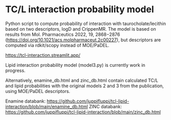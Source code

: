 # TC/L interaction probability model
Python script to compute probability of interaction with taurocholate/lecithin based on two descriptors, logD and CrippenMR.
The model is based on results from Mol. Pharmaceutics 2022, 19, 2868−2876 (https://doi.org/10.1021/acs.molpharmaceut.2c00227), but descriptors are computed via rdkit/scopy instead of MOE/PaDEL.

https://tcl-interaction.streamlit.app/

Lipid interaction probability model (model3.py) is currently work in progress.

Alternatively, enamine_db.html and zinc_db.html contain calculated TC/L and lipid probabilities with the original models 2 and 3 from the publication, using MOE/PaDEL descriptors.

Enamine databank: https://github.com/juppifluppi/tcl-lipid-interaction/blob/main/enamine_db.html
ZINC databank: https://github.com/juppifluppi/tcl-lipid-interaction/blob/main/zinc_db.html
